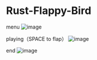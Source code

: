 # Rust-Flappy-Bird

menu
![image](https://github.com/user-attachments/assets/d02e0ff8-a8a2-4647-94d1-2319d1630f37)

playing（SPACE to flap）
![image](https://github.com/user-attachments/assets/e8b94f98-4712-4ac6-9a6d-227f06f9c65f)

end
![image](https://github.com/user-attachments/assets/50a87faa-faed-4aab-9cc4-7804e4450d9d)
